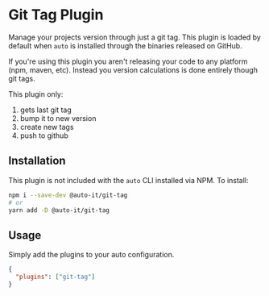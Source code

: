 # Git Tag Plugin

Manage your projects version through just a git tag. This plugin is loaded by default when `auto` is installed through the binaries released on GitHub.

If you're using this plugin you aren't releasing your code to any platform (npm, maven, etc). Instead you version calculations is done entirely though git tags.

This plugin only:

1. gets last git tag
2. bump it to new version
3. create new tags
4. push to github

## Installation

This plugin is not included with the `auto` CLI installed via NPM. To install:

```bash
npm i --save-dev @auto-it/git-tag
# or
yarn add -D @auto-it/git-tag
```

## Usage

Simply add the plugins to your auto configuration.

```json
{
  "plugins": ["git-tag"]
}
```
